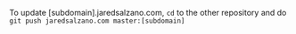 To update [subdomain].jaredsalzano.com, `cd` to the other repository and do `git push jaredsalzano.com master:[subdomain]`


